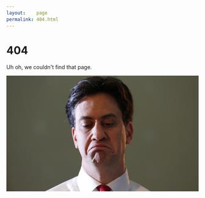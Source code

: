 ```yaml
---
layout:    page
permalink: 404.html
---
```


# 404

Uh oh, we couldn't find that page.

![:(](images/404.jpg)

